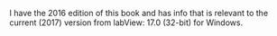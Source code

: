 I have the 2016 edition of this book and has info that is relevant to the current (2017) version from labView: 17.0 (32-bit) for Windows.
